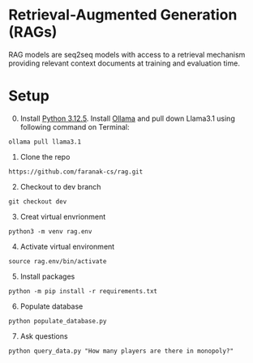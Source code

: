 # Retrieval-Augmented Generation (RAGs)
RAG models are seq2seq models with access to a retrieval mechanism providing relevant context documents at training and evaluation time.

# Setup
0. Install [Python 3.12.5](https://www.python.org/downloads/). Install [Ollama](https://ollama.com/download) and pull down Llama3.1 using following command on Terminal:
```
ollama pull llama3.1
```
1. Clone the repo
```
https://github.com/faranak-cs/rag.git
```
2. Checkout to dev branch
```
git checkout dev
```
3. Creat virtual envrionment
```
python3 -m venv rag.env
```
4. Activate virtual environment
```
source rag.env/bin/activate
```
5. Install packages
```
python -m pip install -r requirements.txt
```
6. Populate database
```
python populate_database.py
```
7. Ask questions
```
python query_data.py "How many players are there in monopoly?"
```
